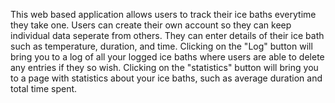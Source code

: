 This web based application allows users to track their ice baths everytime they take one. Users can create their own account so they can keep individual data seperate from others. 
They can enter details of their ice bath such as temperature, duration, and time. 
Clicking on the "Log" button will bring you to a log of all your logged ice baths where users are able to delete any entries if they so wish.
Clicking on the "statistics" button will bring you to a page with statistics about your ice baths, such as average duration and total time spent.
